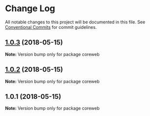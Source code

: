 # Change Log

All notable changes to this project will be documented in this file.
See [Conventional Commits](https://conventionalcommits.org) for commit guidelines.

<a name="1.0.3"></a>
## [1.0.3](/compare/v1.0.1...v1.0.3) (2018-05-15)




**Note:** Version bump only for package coreweb

<a name="1.0.2"></a>
## [1.0.2](/compare/v1.0.1...v1.0.2) (2018-05-15)




**Note:** Version bump only for package coreweb

<a name="1.0.1"></a>
## 1.0.1 (2018-05-15)




**Note:** Version bump only for package coreweb
